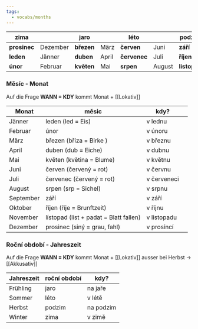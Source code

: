 ```yaml
---
tags:
  - vocabs/months
---
```


|**zima**| |**jaro**| |**léto**| |**podzim**| |
|---|---|---|---|---|---|---|---|
|**prosinec**|Dezember|**březen**|März|**červen**|Juni|**září**|September|
|**leden**|Jänner|**duben**|April|**červenec**|Juli|**říjen**|Oktober|
|**únor**|Februar|**květen**|Mai|**srpen**|August|**listopad**|Novemer|


### Měsíc - Monat

Auf die Frage **WANN = KDY** kommt Monat + [[Lokativ]]

| **Monat** | **měsic**                              | **kdy?**    |     |
| --------- | -------------------------------------- | ----------- | --- |
| Jänner    | leden (led = Eis)                      | v lednu     |     |
| Februar   | únor                                   | v únoru     |     |
| März      | březen (břiza = Birke )                | v březnu    |     |
| April     | duben (dub = Eiche)                    | v dubnu     |     |
| Mai       | květen (květina = Blume)               | v květnu    |     |
| Juni      | červen (červený = rot)                 | v červnu    |     |
| Juli      | červenec (červený = rot)               | v červeneci |     |
| August    | srpen (srp = Sichel)                   | v srpnu     |     |
| September | září                                   | v září      |     |
| Oktober   | říjen (říje = Brunftzeit)              | v říjnu     |     |
| November  | lístopad (list + padat = Blatt fallen) | v listopadu |     |
| Dezember  | prosinec (siný = grau, fahl)           | v prosíncí  |     |

### Roční období - Jahreszeit

Auf die Frage **WANN = KDY** kommt Monat + [[Lokativ]] ausser bei  Herbst -> [[Akkusativ]]

| **Jahreszeit** | **roční období** | **kdy?** |
| --- | --- | --- |
| Frühling | jaro | na jaře |
| Sommer | léto | v létě |
| Herbst | podzim | na podzim |
| Winter | zima | v zimě |


